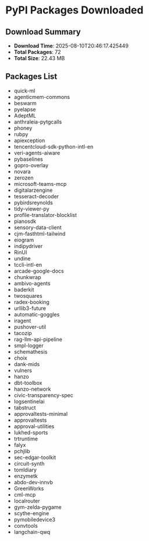 # PyPI Packages Downloaded

## Download Summary
- **Download Time**: 2025-08-10T20:46:17.425449
- **Total Packages**: 72
- **Total Size**: 22.43 MB

## Packages List
- quick-ml
- agenticmem-commons
- beswarm
- pyelapse
- AdeptML
- anthraleia-pytgcalls
- phoney
- rubpy
- apiexception
- tencentcloud-sdk-python-intl-en
- veri-agents-aiware
- pybaselines
- gopro-overlay
- novara
- zerozen
- microsoft-teams-mcp
- digitalarzengine
- tesseract-decoder
- pybirdsreynolds
- tidy-viewer-py
- profile-translator-blocklist
- pianosdk
- sensory-data-client
- cjm-fasthtml-tailwind
- eiogram
- indipydriver
- RinUI
- undine
- tccli-intl-en
- arcade-google-docs
- chunkwrap
- ambivo-agents
- baderkit
- twosquares
- radex-booking
- urllib3-future
- automatic-goggles
- iragent
- pushover-util
- tacozip
- rag-llm-api-pipeline
- smpl-logger
- schemathesis
- choix
- dank-mids
- vulners
- hanzo
- dbt-toolbox
- hanzo-network
- civic-transparency-spec
- logsentinelai
- tabstruct
- approvaltests-minimal
- approvaltests
- approval-utilities
- lukhed-sports
- trtruntime
- falyx
- pchjlib
- sec-edgar-toolkit
- circuit-synth
- tomldiary
- enzymetk
- abdo-dev-innvb
- GreenWorks
- cml-mcp
- localrouter
- gym-zelda-pygame
- scythe-engine
- pymobiledevice3
- convtools
- langchain-qwq
